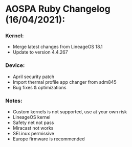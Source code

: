 # AOSPA Ruby Changelog (16/04/2021):

### Kernel:
* Merge latest changes from LineageOS 18.1
* Update to version 4.4.267

### Device:
* April security patch
* Import thermal profile app changer from sdm845
* Bug fixes & optimizations

### Notes:
* Custom kernels is not supported, use at your own risk
* LineageOS kernel
* Safety net not pass
* Miracast not works
* SELinux permissive
* Europe firmware is recommended
